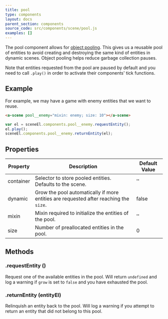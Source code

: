 ```yaml
---
title: pool
type: components
layout: docs
parent_section: components
source_code: src/components/scene/pool.js
examples: []
---
```


The pool component allows for [object
pooling](https://en.wikipedia.org/wiki/Object_pool_pattern). This gives us a
reusable pool of entities to avoid creating and destroying the same kind of
entities in dynamic scenes. Object pooling helps reduce garbage collection pauses.

Note that entities requested from the pool are paused by default and you need 
to call `.play()` in order to activate their components' tick functions.

## Example

For example, we may have a game with enemy entities that we want to reuse.

```html
<a-scene pool__enemy="mixin: enemy; size: 10"></a-scene>
```

```js
var el = sceneEl.components.pool__enemy.requestEntity();
el.play();
sceneEl.components.pool__enemy.returnEntity(el);
```

## Properties

| Property | Description                                                                           | Default Value |
|----------|---------------------------------------------------------------------------------------|---------------|
| container | Selector to store pooled entities. Defaults to the scene. | '' |
| dynamic  | Grow the pool automatically if more entities are requested after reaching the `size`. | false         |
| mixin    | Mixin required to initialize the entities of the pool.                                | ''            |
| size     | Number of preallocated entities in the pool.                                          | 0             |

## Methods

### .requestEntity ()

Request one of the available entities in the pool. Will return `undefined` and 
log a warning if `grow` is set to `false` and you have exhausted the pool.

### .returnEntity (entityEl)

Relinquish an entity back to the pool. Will log a warning if you attempt to return
an entity that did not belong to this pool.
